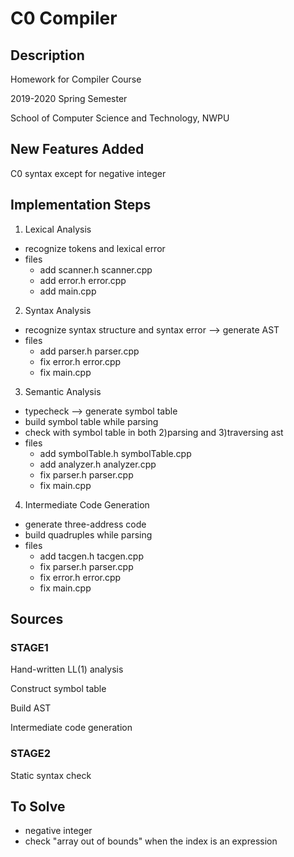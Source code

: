 # C0 Compiler

## Description
Homework for Compiler Course

2019-2020 Spring Semester

School of Computer Science and Technology, NWPU

## New Features Added
C0 syntax except for negative integer

## Implementation Steps
1) Lexical Analysis
  - recognize tokens and lexical error
  - files
    - add scanner.h  scanner.cpp
    - add error.h  error.cpp
    - add main.cpp
  
2) Syntax Analysis
  - recognize syntax structure and syntax error --> generate AST
  - files
    - add parser.h  parser.cpp
    - fix error.h   error.cpp
    - fix main.cpp
    
3) Semantic Analysis
  - typecheck --> generate symbol table
  - build symbol table while parsing
  - check with symbol table in both 2)parsing and 3)traversing ast
  - files
    - add symbolTable.h  symbolTable.cpp
    - add analyzer.h  analyzer.cpp
    - fix parser.h  parser.cpp 
    - fix main.cpp
    
4) Intermediate Code Generation
  - generate three-address code
  - build quadruples while parsing
  - files
    - add tacgen.h  tacgen.cpp
    - fix parser.h  parser.cpp
    - fix error.h  error.cpp
    - fix main.cpp

## Sources
### STAGE1
Hand-written LL(1) analysis

Construct symbol table

Build AST

Intermediate code generation

### STAGE2
Static syntax check

## To Solve
- negative integer
- check "array out of bounds" when the index is an expression
